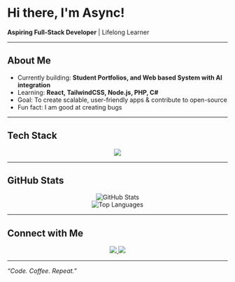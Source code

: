 # Hi there, I'm Async!

**Aspiring Full-Stack Developer** | Lifelong Learner  

---

## About Me
- Currently building: **Student Portfolios, and Web based System with AI integration**  
- Learning: **React, TailwindCSS, Node.js, PHP, C#**  
- Goal: To create scalable, user-friendly apps & contribute to open-source  
- Fun fact: I am good at creating bugs

---

## Tech Stack
<p align="center">
  <img src="https://skillicons.dev/icons?i=html,css,js,nodejs,react,php,cs,git,tailwind,mysql" />
</p>

---

## GitHub Stats
<p align="center">
  <img src="https://github-readme-stats.vercel.app/api?username=asyncdevv&show_icons=true&theme=blueberry" alt="GitHub Stats" />
  <br/>
  <img src="https://github-readme-stats.vercel.app/api/top-langs/?username=asyncdevv&layout=compact&theme=blueberry" alt="Top Languages" />
</p>

---

## Connect with Me
<p align="center">
  <a href="https://www.linkedin.com/in/lawrence-macababayao-a5170437b" target="_blank">
    <img src="https://img.shields.io/badge/LinkedIn-%230077B5.svg?style=for-the-badge&logo=linkedin&logoColor=white"/>
  </a>
  
  <a href="mailto:lawrencemacababayao2@gmail.com" target="_blank">
    <img src="https://img.shields.io/badge/Email-%23EA4335.svg?style=for-the-badge&logo=gmail&logoColor=white"/>
  </a>
</p>

---

 _“Code. Coffee. Repeat.”_
